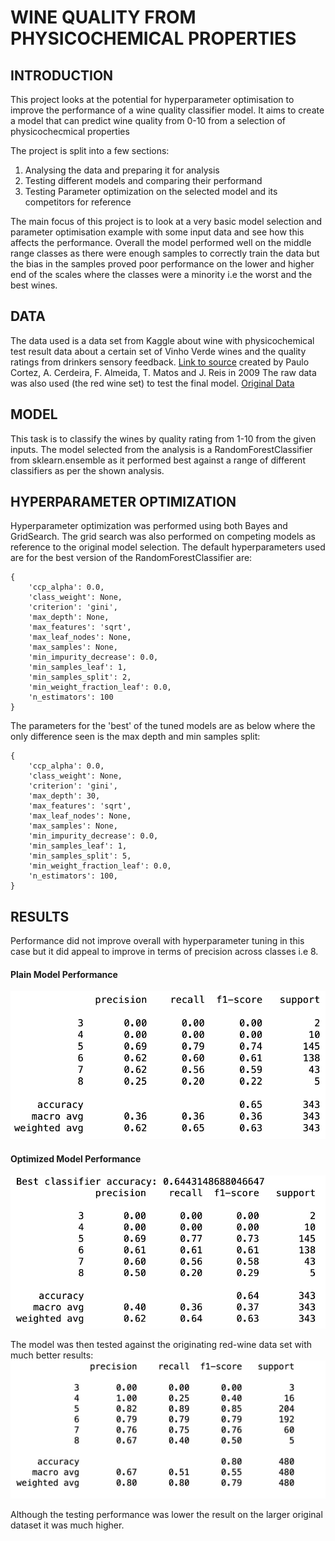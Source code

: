 # WINE QUALITY  FROM PHYSICOCHEMICAL PROPERTIES

## INTRODUCTION
This project looks at the potential for hyperparameter optimisation to improve the performance of a wine
quality classifier model. It aims to create a model that can predict wine quality from 0-10 from a selection of physicochecmical properties

The project is split into a few sections:
1. Analysing the data and preparing it for analysis
2. Testing different models and comparing their performand
3. Testing Parameter optimization on the selected model and its competitors for reference

The main focus of this project is to look at a very basic model selection and parameter optimisation example with some input data and see how this affects the performance.
Overall the model performed well on the middle range classes as there were enough samples to correctly train the data but the bias in the samples proved poor performance on the lower and higher end of the scales where the classes were a minority i.e the worst and the best wines. 

## DATA
The data used is a data set from Kaggle about wine with physicochemical test result data about a certain set of Vinho Verde wines and the quality ratings from drinkers sensory feedback.
[Link to source](https://www.kaggle.com/datasets/yasserh/wine-quality-dataset?resource=download) created by Paulo Cortez, A. Cerdeira, F. Almeida, T. Matos and J. Reis in 2009
The raw data was also used (the red wine set) to test the final model. [Original Data](http://www3.dsi.uminho.pt/pcortez/wine/)

## MODEL 
This task is to classify the wines by quality rating from 1-10 from the given inputs.
The model selected from the analysis is a RandomForestClassifier from sklearn.ensemble as it performed best against a range of different classifiers as per the shown analysis.

## HYPERPARAMETER OPTIMIZATION
Hyperparameter optimization was performed using both Bayes and GridSearch. The grid search was also performed on competing models as reference to the original model selection.
The default hyperparameters used are for the best version of the RandomForestClassifier are: 
```
{ 
    'ccp_alpha': 0.0, 
    'class_weight': None, 
    'criterion': 'gini', 
    'max_depth': None, 
    'max_features': 'sqrt', 
    'max_leaf_nodes': None, 
    'max_samples': None, 
    'min_impurity_decrease': 0.0, 
    'min_samples_leaf': 1, 
    'min_samples_split': 2, 
    'min_weight_fraction_leaf': 0.0, 
    'n_estimators': 100
}
```

The parameters for the 'best' of the tuned models are as below where the only difference seen is the max depth and min samples split:
```
{
    'ccp_alpha': 0.0, 
    'class_weight': None, 
    'criterion': 'gini', 
    'max_depth': 30, 
    'max_features': 'sqrt', 
    'max_leaf_nodes': None, 
    'max_samples': None, 
    'min_impurity_decrease': 0.0, 
    'min_samples_leaf': 1, 
    'min_samples_split': 5, 
    'min_weight_fraction_leaf': 0.0, 
    'n_estimators': 100, 
}
```
## RESULTS
Performance did not improve overall with hyperparameter tuning in this case but it did appeal to improve in terms of precision across classes i.e 8. 

#### Plain Model Performance
![Plain Model Performance](./plain-stats.jpg)
#### Optimized Model Performance
![Plain Model Performance](./best-search-model.jpg)

The model was then tested against the originating red-wine data set with much better results:
!["Model Performance Another Data Set"](./results-original-data.jpg)

Although the testing performance was lower the result on the larger original dataset it was much higher.  
